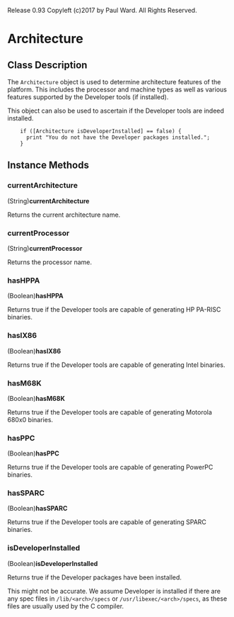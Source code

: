 Release 0.93  Copyleft (c)2017 by Paul Ward.  All Rights Reserved.

# Architecture

## Class Description

The `Architecture` object is used to determine architecture features of the platform.  This includes the processor and machine types as well as various features supported by the Developer tools (if installed).

This object can also be used to ascertain if the Developer tools are indeed installed.
```objc
	if ([Architecture isDeveloperInstalled] == false) {
	  print "You do not have the Developer packages installed.";
	}
```

## Instance Methods


### currentArchitecture

(String)**currentArchitecture**

Returns the current architecture name.


### currentProcessor

(String)**currentProcessor**

Returns the processor name.

### hasHPPA

(Boolean)**hasHPPA**

Returns true if the Developer tools are capable of generating HP PA-RISC binaries.


### hasIX86

(Boolean)**hasIX86**

Returns true if the Developer tools are capable of generating Intel binaries.


### hasM68K

(Boolean)**hasM68K**

Returns true if the Developer tools are capable of generating Motorola 680x0 binaries.


### hasPPC

(Boolean)**hasPPC**

Returns true if the Developer tools are capable of generating PowerPC binaries.


### hasSPARC

(Boolean)**hasSPARC**

Returns true if the Developer tools are capable of generating SPARC
binaries.


### isDeveloperInstalled

(Boolean)**isDeveloperInstalled**

Returns true if the Developer packages have been installed.

This might not be accurate.  We assume Developer is installed if there are any spec files in `/lib/<arch>/specs` or `/usr/libexec/<arch>/specs`, as these files are usually used by the C compiler.
